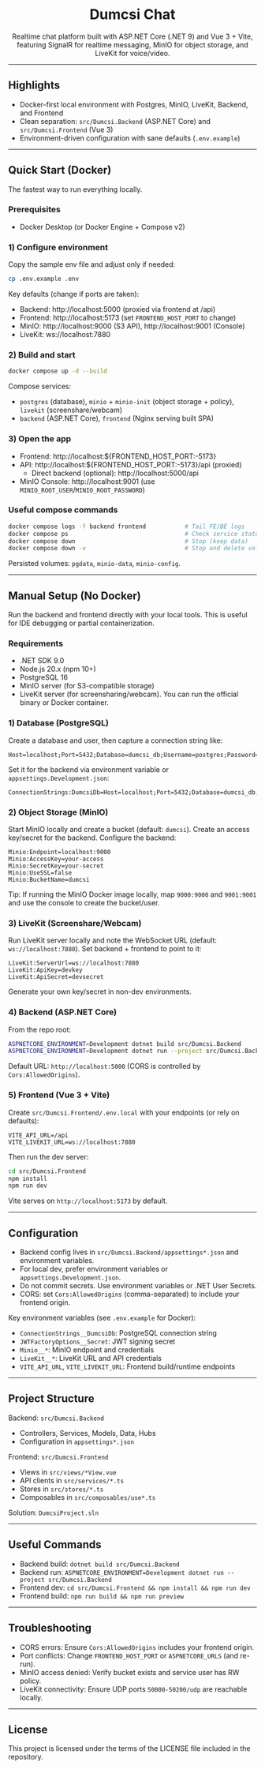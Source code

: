 <div align="center">

# Dumcsi Chat

Realtime chat platform built with ASP.NET Core (.NET 9) and Vue 3 + Vite, featuring SignalR for realtime messaging, MinIO for object storage, and LiveKit for voice/video.

</div>

---

## Highlights

- Docker-first local environment with Postgres, MinIO, LiveKit, Backend, and Frontend
- Clean separation: `src/Dumcsi.Backend` (ASP.NET Core) and `src/Dumcsi.Frontend` (Vue 3)
- Environment-driven configuration with sane defaults (`.env.example`)

---

## Quick Start (Docker)

The fastest way to run everything locally.

### Prerequisites

- Docker Desktop (or Docker Engine + Compose v2)

### 1) Configure environment

Copy the sample env file and adjust only if needed:

```bash
cp .env.example .env
```

Key defaults (change if ports are taken):

- Backend: http://localhost:5000 (proxied via frontend at /api)
- Frontend: http://localhost:5173 (set `FRONTEND_HOST_PORT` to change)
- MinIO: http://localhost:9000 (S3 API), http://localhost:9001 (Console)
- LiveKit: ws://localhost:7880

### 2) Build and start

```bash
docker compose up -d --build
```

Compose services:

- `postgres` (database), `minio` + `minio-init` (object storage + policy), `livekit` (screenshare/webcam)
- `backend` (ASP.NET Core), `frontend` (Nginx serving built SPA)

### 3) Open the app

- Frontend: http://localhost:${FRONTEND_HOST_PORT:-5173}
- API: http://localhost:${FRONTEND_HOST_PORT:-5173}/api (proxied)
  - Direct backend (optional): http://localhost:5000/api
- MinIO Console: http://localhost:9001 (use `MINIO_ROOT_USER`/`MINIO_ROOT_PASSWORD`)

### Useful compose commands

```bash
docker compose logs -f backend frontend           # Tail FE/BE logs
docker compose ps                                 # Check service status
docker compose down                               # Stop (keep data)
docker compose down -v                            # Stop and delete volumes
```

Persisted volumes: `pgdata`, `minio-data`, `minio-config`.

---

## Manual Setup (No Docker)

Run the backend and frontend directly with your local tools. This is useful for IDE debugging or partial containerization.

### Requirements

- .NET SDK 9.0
- Node.js 20.x (npm 10+)
- PostgreSQL 16
- MinIO server (for S3-compatible storage)
- LiveKit server (for screensharing/webcam). You can run the official binary or Docker container.

### 1) Database (PostgreSQL)

Create a database and user, then capture a connection string like:

```
Host=localhost;Port=5432;Database=dumcsi_db;Username=postgres;Password=postgres
```

Set it for the backend via environment variable or `appsettings.Development.json`:

```
ConnectionStrings:DumcsiDb=Host=localhost;Port=5432;Database=dumcsi_db;Username=postgres;Password=postgres
```

### 2) Object Storage (MinIO)

Start MinIO locally and create a bucket (default: `dumcsi`). Create an access key/secret for the backend. Configure the backend:

```
Minio:Endpoint=localhost:9000
Minio:AccessKey=your-access
Minio:SecretKey=your-secret
Minio:UseSSL=false
Minio:BucketName=dumcsi
```

Tip: If running the MinIO Docker image locally, map `9000:9000` and `9001:9001` and use the console to create the bucket/user.

### 3) LiveKit (Screenshare/Webcam)

Run LiveKit server locally and note the WebSocket URL (default: `ws://localhost:7880`). Set backend + frontend to point to it:

```
LiveKit:ServerUrl=ws://localhost:7880
LiveKit:ApiKey=devkey
LiveKit:ApiSecret=devsecret
```

Generate your own key/secret in non-dev environments.

### 4) Backend (ASP.NET Core)

From the repo root:

```bash
ASPNETCORE_ENVIRONMENT=Development dotnet build src/Dumcsi.Backend
ASPNETCORE_ENVIRONMENT=Development dotnet run --project src/Dumcsi.Backend
```

Default URL: `http://localhost:5000` (CORS is controlled by `Cors:AllowedOrigins`).

### 5) Frontend (Vue 3 + Vite)

Create `src/Dumcsi.Frontend/.env.local` with your endpoints (or rely on defaults):

```
VITE_API_URL=/api
VITE_LIVEKIT_URL=ws://localhost:7880
```

Then run the dev server:

```bash
cd src/Dumcsi.Frontend
npm install
npm run dev
```

Vite serves on `http://localhost:5173` by default.

---

## Configuration

- Backend config lives in `src/Dumcsi.Backend/appsettings*.json` and environment variables.
- For local dev, prefer environment variables or `appsettings.Development.json`.
- Do not commit secrets. Use environment variables or .NET User Secrets.
- CORS: set `Cors:AllowedOrigins` (comma-separated) to include your frontend origin.

Key environment variables (see `.env.example` for Docker):

- `ConnectionStrings__DumcsiDb`: PostgreSQL connection string
- `JWTFactoryOptions__Secret`: JWT signing secret
- `Minio__*`: MinIO endpoint and credentials
- `LiveKit__*`: LiveKit URL and API credentials
- `VITE_API_URL`, `VITE_LIVEKIT_URL`: Frontend build/runtime endpoints

---

## Project Structure

Backend: `src/Dumcsi.Backend`

- Controllers, Services, Models, Data, Hubs
- Configuration in `appsettings*.json`

Frontend: `src/Dumcsi.Frontend`

- Views in `src/views/*View.vue`
- API clients in `src/services/*.ts`
- Stores in `src/stores/*.ts`
- Composables in `src/composables/use*.ts`

Solution: `DumcsiProject.sln`

---

## Useful Commands

- Backend build: `dotnet build src/Dumcsi.Backend`
- Backend run: `ASPNETCORE_ENVIRONMENT=Development dotnet run --project src/Dumcsi.Backend`
- Frontend dev: `cd src/Dumcsi.Frontend && npm install && npm run dev`
- Frontend build: `npm run build && npm run preview`

---

## Troubleshooting

- CORS errors: Ensure `Cors:AllowedOrigins` includes your frontend origin.
- Port conflicts: Change `FRONTEND_HOST_PORT` or `ASPNETCORE_URLS` (and re-run).
- MinIO access denied: Verify bucket exists and service user has RW policy.
- LiveKit connectivity: Ensure UDP ports `50000-50200/udp` are reachable locally.

---

## License

This project is licensed under the terms of the LICENSE file included in the repository.
